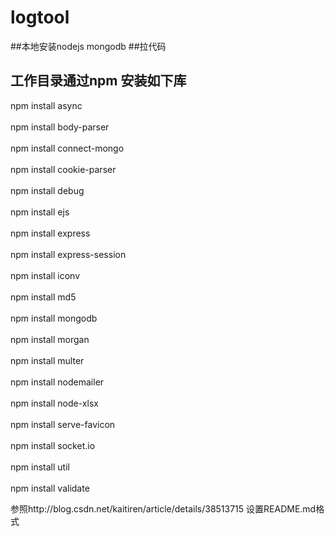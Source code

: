 # logtool
##本地安装nodejs mongodb
##拉代码
## 工作目录通过npm 安装如下库

  npm install async <br>  
  npm install body-parser<br>  
  npm install connect-mongo<br>  
  npm install cookie-parser<br>  
  npm install debug<br>  
  npm install ejs<br>  
  npm install express<br>  
  npm install express-session<br>  
  npm install iconv<br>  
  npm install md5<br>  
  npm install mongodb<br>  
  npm install morgan<br>  
  npm install multer<br>  
  npm install nodemailer<br>  
  npm install node-xlsx<br>  
  npm install serve-favicon<br>  
  npm install socket.io<br>  
  npm install util<br>  
  npm install validate<br>  

参照http://blog.csdn.net/kaitiren/article/details/38513715 设置README.md格式<br> 

